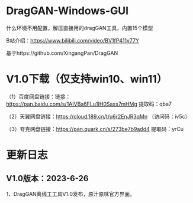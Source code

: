 # DragGAN-Windows-GUI

什么环境不用配置，解压直接用的dragGAN工具，内置15个模型

B站介绍：https://www.bilibili.com/video/BV1fP411v77Y


基于https://github.com/XingangPan/DragGAN


# V1.0下载（仅支持win10、win11）

（1）百度网盘链接：链接：https://pan.baidu.com/s/1AIVBa6FLu1IH0Saxs7mHMg 提取码：qba7 

（2）天翼网盘链接：https://cloud.189.cn/t/u6r2EnJR3qMn （访问码：iv5c）

（3）夸克网盘链接：https://pan.quark.cn/s/273be7b9add4 提取码：yrCu

# 更新日志
## V1.0版本：2023-6-26

1、DragGAN离线工工具V1.0发布，原汁原味官方界面。
